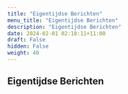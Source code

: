 ```yaml
---
title: "Eigentijdse Berichten"
menu_title: "Eigentijdse Berichten"
description: "Eigentijdse Berichten"
date: 2024-02-01 02:18:11+11:00
draft: False
hidden: False
weight: 40
---
```

## Eigentijdse Berichten

